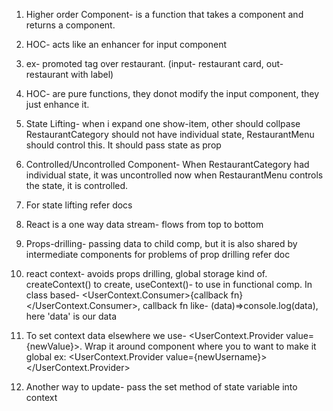 1.  Higher order Component- is a function that takes a component and returns a component.
2.  HOC- acts like an enhancer for input component
3.  ex- promoted tag over restaurant. (input- restaurant card, out- restaurant with label)
4.  HOC- are pure functions, they donot modify the input component, they just enhance it.

5.  State Lifting- when i expand one show-item, other should collpase
    RestaurantCategory should not have individual state, RestaurantMenu should control this.
    It should pass state as prop
6.  Controlled/Uncontrolled Component- When RestaurantCategory had individual state, it was uncontrolled
    now when RestaurantMenu controls the state, it is controlled.
7.  For state lifting refer docs

8.  React is a one way data stream- flows from top to bottom
9.  Props-drilling- passing data to child comp, but it is also shared by intermediate components
    for problems of prop drilling refer doc
10. react context- avoids props drilling, global storage kind of.
    createContext() to create, useContext()- to use in functional comp.
    In class based- <UserContext.Consumer>{callback fn}</UserContext.Consumer>, callback fn like- (data)=>console.log(data),
    here 'data' is our data
11. To set context data elsewhere we use- <UserContext.Provider value={newValue}>. Wrap it around component
    where you to want to make it global
    ex: <UserContext.Provider value={newUsername}>
    <ChildComponent1 />
    <ChildComponent2 />
    </UserContext.Provider>
12. Another way to update- pass the set method of state variable into context
